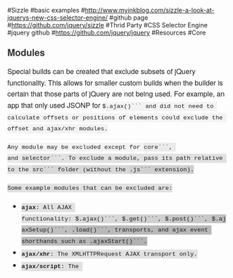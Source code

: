 #Sizzle
#basic examples
#http://www.myinkblog.com/sizzle-a-look-at-jquerys-new-css-selector-engine/
#github page
#https://github.com/jquery/sizzle
#Thrid Party
#CSS Selector Engine
#jquery github
#https://github.com/jquery/jquery
#Resources
#Core
<h3 style="box-sizing: border-box; margin-top: 1em; margin-bottom: 16px; line-height: 1.43; font-size: 1.5em; color: rgb(51, 51, 51); font-family: 'Helvetica Neue', Helvetica, 'Segoe UI', Arial, freesans, sans-serif, 'Segoe UI Emoji', 'Segoe UI Symbol';">Modules</h3><p style="box-sizing: border-box; margin-bottom: 16px; font-family: 'Helvetica Neue', Helvetica, 'Segoe UI', Arial, freesans, sans-serif, 'Segoe UI Emoji', 'Segoe UI Symbol'; font-size: 16px; line-height: 25.6px;">Special builds can be created that exclude subsets of jQuery functionality. This allows for smaller custom builds when the builder is certain that those parts of jQuery are not being used. For example, an app that only used JSONP for&nbsp;<code style="box-sizing: border-box; font-family: Consolas, 'Liberation Mono', Menlo, Courier, monospace; font-size: 13.6px; padding: 0.2em 0px; margin: 0px; background-color: rgba(0, 0, 0, 0.0392157);">$.ajax()```&nbsp;and did not need to calculate offsets or positions of elements could exclude the offset and ajax/xhr modules.<p style="box-sizing: border-box; margin-bottom: 16px; font-family: 'Helvetica Neue', Helvetica, 'Segoe UI', Arial, freesans, sans-serif, 'Segoe UI Emoji', 'Segoe UI Symbol'; font-size: 16px; line-height: 25.6px;">Any module may be excluded except for&nbsp;<code style="box-sizing: border-box; font-family: Consolas, 'Liberation Mono', Menlo, Courier, monospace; font-size: 13.6px; padding: 0.2em 0px; margin: 0px; background-color: rgba(0, 0, 0, 0.0392157);">core```, and&nbsp;<code style="box-sizing: border-box; font-family: Consolas, 'Liberation Mono', Menlo, Courier, monospace; font-size: 13.6px; padding: 0.2em 0px; margin: 0px; background-color: rgba(0, 0, 0, 0.0392157);">selector```. To exclude a module, pass its path relative to the&nbsp;<code style="box-sizing: border-box; font-family: Consolas, 'Liberation Mono', Menlo, Courier, monospace; font-size: 13.6px; padding: 0.2em 0px; margin: 0px; background-color: rgba(0, 0, 0, 0.0392157);">src```&nbsp;folder (without the&nbsp;<code style="box-sizing: border-box; font-family: Consolas, 'Liberation Mono', Menlo, Courier, monospace; font-size: 13.6px; padding: 0.2em 0px; margin: 0px; background-color: rgba(0, 0, 0, 0.0392157);">.js```&nbsp;extension).<p style="box-sizing: border-box; margin-bottom: 16px; font-family: 'Helvetica Neue', Helvetica, 'Segoe UI', Arial, freesans, sans-serif, 'Segoe UI Emoji', 'Segoe UI Symbol'; font-size: 16px; line-height: 25.6px;">Some example modules that can be excluded are:<ul style="box-sizing: border-box; padding-left: 2em; margin-bottom: 16px; font-family: 'Helvetica Neue', Helvetica, 'Segoe UI', Arial, freesans, sans-serif, 'Segoe UI Emoji', 'Segoe UI Symbol'; font-size: 16px; line-height: 25.6px;"><li style="box-sizing: border-box;"><strong style="box-sizing: border-box;">ajax</strong>: All AJAX functionality:&nbsp;<code style="box-sizing: border-box; font-family: Consolas, 'Liberation Mono', Menlo, Courier, monospace; font-size: 13.6px; padding: 0.2em 0px; margin: 0px; background-color: rgba(0, 0, 0, 0.0392157);">$.ajax()```,&nbsp;<code style="box-sizing: border-box; font-family: Consolas, 'Liberation Mono', Menlo, Courier, monospace; font-size: 13.6px; padding: 0.2em 0px; margin: 0px; background-color: rgba(0, 0, 0, 0.0392157);">$.get()```,&nbsp;<code style="box-sizing: border-box; font-family: Consolas, 'Liberation Mono', Menlo, Courier, monospace; font-size: 13.6px; padding: 0.2em 0px; margin: 0px; background-color: rgba(0, 0, 0, 0.0392157);">$.post()```,&nbsp;<code style="box-sizing: border-box; font-family: Consolas, 'Liberation Mono', Menlo, Courier, monospace; font-size: 13.6px; padding: 0.2em 0px; margin: 0px; background-color: rgba(0, 0, 0, 0.0392157);">$.ajaxSetup()```,&nbsp;<code style="box-sizing: border-box; font-family: Consolas, 'Liberation Mono', Menlo, Courier, monospace; font-size: 13.6px; padding: 0.2em 0px; margin: 0px; background-color: rgba(0, 0, 0, 0.0392157);">.load()```, transports, and ajax event shorthands such as&nbsp;<code style="box-sizing: border-box; font-family: Consolas, 'Liberation Mono', Menlo, Courier, monospace; font-size: 13.6px; padding: 0.2em 0px; margin: 0px; background-color: rgba(0, 0, 0, 0.0392157);">.ajaxStart()```.</li><li style="box-sizing: border-box;"><strong style="box-sizing: border-box;">ajax/xhr</strong>: The XMLHTTPRequest AJAX transport only.</li><li style="box-sizing: border-box;"><strong style="box-sizing: border-box;">ajax/script</strong>: The&nbsp;<code style="box-sizing: border-box; font-family: Consolas, 'Liberation Mono', Menlo, Courier, monospace; font-size: 13.6px; padding: 0.2em 0px; margin: 0px; background-color: rgba(0, 0, 0, 0.0392157);"><script>```&nbsp;AJAX transport only; used to retrieve scripts.</li><li style="box-sizing: border-box;"><strong style="box-sizing: border-box;">ajax/jsonp</strong>: The JSONP AJAX transport only; depends on the ajax/script transport.</li><li style="box-sizing: border-box;"><strong style="box-sizing: border-box;">css</strong>: The&nbsp;<code style="box-sizing: border-box; font-family: Consolas, 'Liberation Mono', Menlo, Courier, monospace; font-size: 13.6px; padding: 0.2em 0px; margin: 0px; background-color: rgba(0, 0, 0, 0.0392157);">.css()```&nbsp;method. Also removes&nbsp;<strong style="box-sizing: border-box;">all</strong>&nbsp;modules depending on css (including&nbsp;<strong style="box-sizing: border-box;">effects</strong>,<strong style="box-sizing: border-box;">dimensions</strong>, and&nbsp;<strong style="box-sizing: border-box;">offset</strong>).</li><li style="box-sizing: border-box;"><strong style="box-sizing: border-box;">css/showHide</strong>: Non-animated&nbsp;<code style="box-sizing: border-box; font-family: Consolas, 'Liberation Mono', Menlo, Courier, monospace; font-size: 13.6px; padding: 0.2em 0px; margin: 0px; background-color: rgba(0, 0, 0, 0.0392157);">.show()```,&nbsp;<code style="box-sizing: border-box; font-family: Consolas, 'Liberation Mono', Menlo, Courier, monospace; font-size: 13.6px; padding: 0.2em 0px; margin: 0px; background-color: rgba(0, 0, 0, 0.0392157);">.hide()```&nbsp;and&nbsp;<code style="box-sizing: border-box; font-family: Consolas, 'Liberation Mono', Menlo, Courier, monospace; font-size: 13.6px; padding: 0.2em 0px; margin: 0px; background-color: rgba(0, 0, 0, 0.0392157);">.toggle()```; can be excluded if you use classes or explicit&nbsp;<code style="box-sizing: border-box; font-family: Consolas, 'Liberation Mono', Menlo, Courier, monospace; font-size: 13.6px; padding: 0.2em 0px; margin: 0px; background-color: rgba(0, 0, 0, 0.0392157);">.css()```&nbsp;calls to set the&nbsp;<code style="box-sizing: border-box; font-family: Consolas, 'Liberation Mono', Menlo, Courier, monospace; font-size: 13.6px; padding: 0.2em 0px; margin: 0px; background-color: rgba(0, 0, 0, 0.0392157);">display```&nbsp;property. Also removes the&nbsp;<strong style="box-sizing: border-box;">effects</strong>&nbsp;module.</li><li style="box-sizing: border-box;"><strong style="box-sizing: border-box;">deprecated</strong>: Methods documented as deprecated but not yet removed.</li><li style="box-sizing: border-box;"><strong style="box-sizing: border-box;">dimensions</strong>: The&nbsp;<code style="box-sizing: border-box; font-family: Consolas, 'Liberation Mono', Menlo, Courier, monospace; font-size: 13.6px; padding: 0.2em 0px; margin: 0px; background-color: rgba(0, 0, 0, 0.0392157);">.width()```&nbsp;and&nbsp;<code style="box-sizing: border-box; font-family: Consolas, 'Liberation Mono', Menlo, Courier, monospace; font-size: 13.6px; padding: 0.2em 0px; margin: 0px; background-color: rgba(0, 0, 0, 0.0392157);">.height()```&nbsp;methods, including&nbsp;<code style="box-sizing: border-box; font-family: Consolas, 'Liberation Mono', Menlo, Courier, monospace; font-size: 13.6px; padding: 0.2em 0px; margin: 0px; background-color: rgba(0, 0, 0, 0.0392157);">inner-```&nbsp;and&nbsp;<code style="box-sizing: border-box; font-family: Consolas, 'Liberation Mono', Menlo, Courier, monospace; font-size: 13.6px; padding: 0.2em 0px; margin: 0px; background-color: rgba(0, 0, 0, 0.0392157);">outer-```&nbsp;variations.</li><li style="box-sizing: border-box;"><strong style="box-sizing: border-box;">effects</strong>: The&nbsp;<code style="box-sizing: border-box; font-family: Consolas, 'Liberation Mono', Menlo, Courier, monospace; font-size: 13.6px; padding: 0.2em 0px; margin: 0px; background-color: rgba(0, 0, 0, 0.0392157);">.animate()```&nbsp;method and its shorthands such as&nbsp;<code style="box-sizing: border-box; font-family: Consolas, 'Liberation Mono', Menlo, Courier, monospace; font-size: 13.6px; padding: 0.2em 0px; margin: 0px; background-color: rgba(0, 0, 0, 0.0392157);">.slideUp()```&nbsp;or&nbsp;<code style="box-sizing: border-box; font-family: Consolas, 'Liberation Mono', Menlo, Courier, monospace; font-size: 13.6px; padding: 0.2em 0px; margin: 0px; background-color: rgba(0, 0, 0, 0.0392157);">.hide("slow")```.</li><li style="box-sizing: border-box;"><strong style="box-sizing: border-box;">event</strong>: The&nbsp;<code style="box-sizing: border-box; font-family: Consolas, 'Liberation Mono', Menlo, Courier, monospace; font-size: 13.6px; padding: 0.2em 0px; margin: 0px; background-color: rgba(0, 0, 0, 0.0392157);">.on()```&nbsp;and&nbsp;<code style="box-sizing: border-box; font-family: Consolas, 'Liberation Mono', Menlo, Courier, monospace; font-size: 13.6px; padding: 0.2em 0px; margin: 0px; background-color: rgba(0, 0, 0, 0.0392157);">.off()```&nbsp;methods and all event functionality. Also removes&nbsp;<code style="box-sizing: border-box; font-family: Consolas, 'Liberation Mono', Menlo, Courier, monospace; font-size: 13.6px; padding: 0.2em 0px; margin: 0px; background-color: rgba(0, 0, 0, 0.0392157);">event/alias```.</li><li style="box-sizing: border-box;"><strong style="box-sizing: border-box;">event/alias</strong>: All event attaching/triggering shorthands like&nbsp;<code style="box-sizing: border-box; font-family: Consolas, 'Liberation Mono', Menlo, Courier, monospace; font-size: 13.6px; padding: 0.2em 0px; margin: 0px; background-color: rgba(0, 0, 0, 0.0392157);">.click()```&nbsp;or&nbsp;<code style="box-sizing: border-box; font-family: Consolas, 'Liberation Mono', Menlo, Courier, monospace; font-size: 13.6px; padding: 0.2em 0px; margin: 0px; background-color: rgba(0, 0, 0, 0.0392157);">.mouseover()```.</li><li style="box-sizing: border-box;"><strong style="box-sizing: border-box;">event/focusin</strong>: Cross-browser support for the focusin and focusout events.</li><li style="box-sizing: border-box;"><strong style="box-sizing: border-box;">event/trigger</strong>: The&nbsp;<code style="box-sizing: border-box; font-family: Consolas, 'Liberation Mono', Menlo, Courier, monospace; font-size: 13.6px; padding: 0.2em 0px; margin: 0px; background-color: rgba(0, 0, 0, 0.0392157);">.trigger()```&nbsp;and&nbsp;<code style="box-sizing: border-box; font-family: Consolas, 'Liberation Mono', Menlo, Courier, monospace; font-size: 13.6px; padding: 0.2em 0px; margin: 0px; background-color: rgba(0, 0, 0, 0.0392157);">.triggerHandler()```&nbsp;methods. Used by&nbsp;<strong style="box-sizing: border-box;">alias</strong>&nbsp;and&nbsp;<strong style="box-sizing: border-box;">focusin</strong>modules.</li><li style="box-sizing: border-box;"><strong style="box-sizing: border-box;">offset</strong>: The&nbsp;<code style="box-sizing: border-box; font-family: Consolas, 'Liberation Mono', Menlo, Courier, monospace; font-size: 13.6px; padding: 0.2em 0px; margin: 0px; background-color: rgba(0, 0, 0, 0.0392157);">.offset()```,&nbsp;<code style="box-sizing: border-box; font-family: Consolas, 'Liberation Mono', Menlo, Courier, monospace; font-size: 13.6px; padding: 0.2em 0px; margin: 0px; background-color: rgba(0, 0, 0, 0.0392157);">.position()```,&nbsp;<code style="box-sizing: border-box; font-family: Consolas, 'Liberation Mono', Menlo, Courier, monospace; font-size: 13.6px; padding: 0.2em 0px; margin: 0px; background-color: rgba(0, 0, 0, 0.0392157);">.offsetParent()```,&nbsp;<code style="box-sizing: border-box; font-family: Consolas, 'Liberation Mono', Menlo, Courier, monospace; font-size: 13.6px; padding: 0.2em 0px; margin: 0px; background-color: rgba(0, 0, 0, 0.0392157);">.scrollLeft()```, and&nbsp;<code style="box-sizing: border-box; font-family: Consolas, 'Liberation Mono', Menlo, Courier, monospace; font-size: 13.6px; padding: 0.2em 0px; margin: 0px; background-color: rgba(0, 0, 0, 0.0392157);">.scrollTop()```methods.</li><li style="box-sizing: border-box;"><strong style="box-sizing: border-box;">wrap</strong>: The&nbsp;<code style="box-sizing: border-box; font-family: Consolas, 'Liberation Mono', Menlo, Courier, monospace; font-size: 13.6px; padding: 0.2em 0px; margin: 0px; background-color: rgba(0, 0, 0, 0.0392157);">.wrap()```,&nbsp;<code style="box-sizing: border-box; font-family: Consolas, 'Liberation Mono', Menlo, Courier, monospace; font-size: 13.6px; padding: 0.2em 0px; margin: 0px; background-color: rgba(0, 0, 0, 0.0392157);">.wrapAll()```,&nbsp;<code style="box-sizing: border-box; font-family: Consolas, 'Liberation Mono', Menlo, Courier, monospace; font-size: 13.6px; padding: 0.2em 0px; margin: 0px; background-color: rgba(0, 0, 0, 0.0392157);">.wrapInner()```, and&nbsp;<code style="box-sizing: border-box; font-family: Consolas, 'Liberation Mono', Menlo, Courier, monospace; font-size: 13.6px; padding: 0.2em 0px; margin: 0px; background-color: rgba(0, 0, 0, 0.0392157);">.unwrap()```&nbsp;methods.</li><li style="box-sizing: border-box;"><strong style="box-sizing: border-box;">core/ready</strong>: Exclude the ready module if you place your scripts at the end of the body. Any ready callbacks bound with&nbsp;<code style="box-sizing: border-box; font-family: Consolas, 'Liberation Mono', Menlo, Courier, monospace; font-size: 13.6px; padding: 0.2em 0px; margin: 0px; background-color: rgba(0, 0, 0, 0.0392157);">jQuery()```&nbsp;will simply be called immediately. However,<code style="box-sizing: border-box; font-family: Consolas, 'Liberation Mono', Menlo, Courier, monospace; font-size: 13.6px; padding: 0.2em 0px; margin: 0px; background-color: rgba(0, 0, 0, 0.0392157);">jQuery(document).ready()```&nbsp;will not be a function and&nbsp;<code style="box-sizing: border-box; font-family: Consolas, 'Liberation Mono', Menlo, Courier, monospace; font-size: 13.6px; padding: 0.2em 0px; margin: 0px; background-color: rgba(0, 0, 0, 0.0392157);">.on("ready", ...)```&nbsp;or similar will not be triggered.</li><li style="box-sizing: border-box;"><strong style="box-sizing: border-box;">deferred</strong>: Exclude jQuery.Deferred. This also removes jQuery.Callbacks.&nbsp;<em style="box-sizing: border-box;">Note</em>&nbsp;that modules that depend on jQuery.Deferred(AJAX, effects, core/ready) will not be removed and will still expect jQuery.Deferred to be there. Include your own jQuery.Deferred implementation or exclude those modules as well (<code style="box-sizing: border-box; font-family: Consolas, 'Liberation Mono', Menlo, Courier, monospace; font-size: 13.6px; padding: 0.2em 0px; margin: 0px; background-color: rgba(0, 0, 0, 0.0392157);">grunt custom:-deferred,-ajax,-effects,-core/ready```).</li><li style="box-sizing: border-box;"><strong style="box-sizing: border-box;">exports/global</strong>: Exclude the attachment of global jQuery variables ($ and jQuery) to the window.</li><li style="box-sizing: border-box;"><strong style="box-sizing: border-box;">exports/amd</strong>: Exclude the AMD definition.</li></ul><p style="box-sizing: border-box; margin-bottom: 16px; font-family: 'Helvetica Neue', Helvetica, 'Segoe UI', Arial, freesans, sans-serif, 'Segoe UI Emoji', 'Segoe UI Symbol'; font-size: 16px; line-height: 25.6px;">As a special case, you may also replace Sizzle by using a special flag&nbsp;<code style="box-sizing: border-box; font-family: Consolas, 'Liberation Mono', Menlo, Courier, monospace; font-size: 13.6px; padding: 0.2em 0px; margin: 0px; background-color: rgba(0, 0, 0, 0.0392157);">grunt custom:-sizzle```.<ul style="box-sizing: border-box; padding-left: 2em; margin-bottom: 16px; font-family: 'Helvetica Neue', Helvetica, 'Segoe UI', Arial, freesans, sans-serif, 'Segoe UI Emoji', 'Segoe UI Symbol'; font-size: 16px; line-height: 25.6px;"><li style="box-sizing: border-box;"><strong style="box-sizing: border-box;">sizzle</strong>: The Sizzle selector engine. When this module is excluded, it is replaced by a rudimentary selector engine based on the browser's&nbsp;<code style="box-sizing: border-box; font-family: Consolas, 'Liberation Mono', Menlo, Courier, monospace; font-size: 13.6px; padding: 0.2em 0px; margin: 0px; background-color: rgba(0, 0, 0, 0.0392157);">querySelectorAll```&nbsp;method that does not support jQuery selector extensions or enhanced semantics. See the&nbsp;<a href="https://github.com/jquery/jquery/blob/master/src/selector-native.js" style="box-sizing: border-box; color: rgb(64, 120, 192); background-color: transparent;">selector-native.js</a>&nbsp;file for details.</li></ul><p style="box-sizing: border-box; margin-bottom: 16px; font-family: 'Helvetica Neue', Helvetica, 'Segoe UI', Arial, freesans, sans-serif, 'Segoe UI Emoji', 'Segoe UI Symbol'; font-size: 16px; line-height: 25.6px;"><em style="box-sizing: border-box;">Note</em>: Excluding Sizzle will also exclude all jQuery selector extensions (such as<code style="box-sizing: border-box; font-family: Consolas, 'Liberation Mono', Menlo, Courier, monospace; font-size: 13.6px; padding: 0.2em 0px; margin: 0px; background-color: rgba(0, 0, 0, 0.0392157);">effects/animatedSelector```&nbsp;and&nbsp;<code style="box-sizing: border-box; font-family: Consolas, 'Liberation Mono', Menlo, Courier, monospace; font-size: 13.6px; padding: 0.2em 0px; margin: 0px; background-color: rgba(0, 0, 0, 0.0392157);">css/hiddenVisibleSelectors```).<p style="box-sizing: border-box; margin-bottom: 16px; font-family: 'Helvetica Neue', Helvetica, 'Segoe UI', Arial, freesans, sans-serif, 'Segoe UI Emoji', 'Segoe UI Symbol'; font-size: 16px; line-height: 25.6px;"><em style="box-sizing: border-box;">Note</em>: Removing Sizzle is not supported on the&nbsp;<code style="box-sizing: border-box; font-family: Consolas, 'Liberation Mono', Menlo, Courier, monospace; font-size: 13.6px; padding: 0.2em 0px; margin: 0px; background-color: rgba(0, 0, 0, 0.0392157);">compat```&nbsp;branch.<p style="box-sizing: border-box; margin-bottom: 16px; font-family: 'Helvetica Neue', Helvetica, 'Segoe UI', Arial, freesans, sans-serif, 'Segoe UI Emoji', 'Segoe UI Symbol'; font-size: 16px; line-height: 25.6px;">The build process shows a message for each dependent module it excludes or includes
#Concepts
